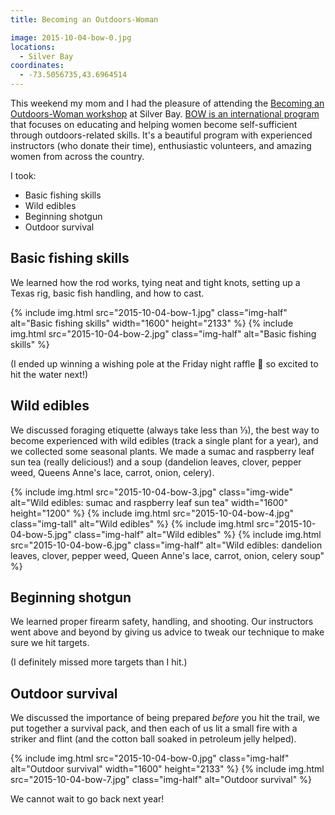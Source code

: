 ```yaml
---
title: Becoming an Outdoors-Woman

image: 2015-10-04-bow-0.jpg
locations:
  - Silver Bay
coordinates:
  - -73.5056735,43.6964514
---
```


This weekend my mom and I had the pleasure of attending the [Becoming an Outdoors-Woman workshop](http://www.dec.ny.gov/education/68.html) at Silver Bay. [BOW is an international program](http://www.uwsp.edu/cnr-ap/bow/Pages/default.aspx) that focuses on educating and helping women become self-sufficient through outdoors-related skills. It's a beautiful program with experienced instructors (who donate their time), enthusiastic volunteers, and amazing women from across the country.

I took:

- Basic fishing skills
- Wild edibles
- Beginning shotgun
- Outdoor survival

## Basic fishing skills

We learned how the rod works, tying neat and tight knots, setting up a Texas rig, basic fish handling, and how to cast.

<div class="photos">
{% include img.html src="2015-10-04-bow-1.jpg" class="img-half" alt="Basic fishing skills" width="1600" height="2133" %} {% include img.html src="2015-10-04-bow-2.jpg" class="img-half" alt="Basic fishing skills" %}
</div>

(I ended up winning a wishing pole at the Friday night raffle :fishing_pole_and_fish: so excited to hit the water next!)

## Wild edibles

We discussed foraging etiquette (always take less than ⅓), the best way to become experienced with wild edibles (track a single plant for a year), and we collected some seasonal plants. We made a sumac and raspberry leaf sun tea (really delicious!) and a soup (dandelion leaves, clover, pepper weed, Queens Anne's lace, carrot, onion, celery).

<div class="photos">
{% include img.html src="2015-10-04-bow-3.jpg" class="img-wide" alt="Wild edibles: sumac and raspberry leaf sun tea" width="1600" height="1200" %} {% include img.html src="2015-10-04-bow-4.jpg" class="img-tall" alt="Wild edibles" %} {% include img.html src="2015-10-04-bow-5.jpg" class="img-half" alt="Wild edibles" %} {% include img.html src="2015-10-04-bow-6.jpg" class="img-half" alt="Wild edibles: dandelion leaves, clover, pepper weed, Queen Anne&#x27;s lace, carrot, onion, celery soup" %}
</div>

## Beginning shotgun

We learned proper firearm safety, handling, and shooting. Our instructors went above and beyond by giving us advice to tweak our technique to make sure we hit targets.

(I definitely missed more targets than I hit.)

## Outdoor survival

We discussed the importance of being prepared _before_ you hit the trail, we put together a survival pack, and then each of us lit a small fire with a striker and flint (and the cotton ball soaked in petroleum jelly helped).

<div class="photos">
{% include img.html src="2015-10-04-bow-0.jpg" class="img-half" alt="Outdoor survival" width="1600" height="2133" %} {% include img.html src="2015-10-04-bow-7.jpg" class="img-half" alt="Outdoor survival" %}
</div>

We cannot wait to go back next year!
